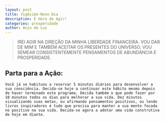 ```yaml
---
layout: post
title: Vigésimo-Nono Dia
description: É Hora de Agir!
categories: prosperidade
author: Anjo de Luz
---
```


> IREI AGIR NA DIREÇÃO DA MINHA LIBERDADE FINANCEIRA. VOU DAR DE MIM E TAMBÉM ACEITAR OS PRESENTES DO UNIVERSO. VOU SEMEAR CONSISTENTEMENTE PENSAMENTOS DE ABUNDÂNCIA E PROSPERIDADE.

## Parta para a Ação:
	Você já se habituou a reservar 5 minutos diários para desenvolver a sua consciência. Decida-se hoje a continuar este hábito mesmo depois de haver terminado este programa. Decida também o que pode fazer por 10 minutos todos os dias para melhorar a sua vida. Dez minutos visualizando suas metas, ou afirmando pensamentos positivos, ou lendo livros inspiradores é tudo que precisa para manter a sua mente focada no positivo na sua vida. Decida-se agora a adotar uma vida construtiva de hoje em diante.